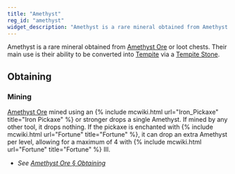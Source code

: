 ```yaml
---
title: "Amethyst"
reg_id: "amethyst"
widget_description: "Amethyst is a rare mineral obtained from Amethyst Ore or loot chests"
---
```


Amethyst is a rare mineral obtained from [Amethyst Ore](Amethyst_Ore) or loot chests. Their main use is their ability to be converted into [Tempite](Tempite) via a [Tempite Stone](Tempite_Stone).

## Obtaining
### Mining
[Amethyst Ore](Amethyst_Ore) mined using an {% include mcwiki.html url="Iron_Pickaxe" title="Iron Pickaxe" %} or stronger drops a single Amethyst. If mined by any other tool, it drops nothing. If the pickaxe is enchanted with {% include mcwiki.html url="Fortune" title="Fortune" %}, it can drop an extra Amethyst per level, allowing for a maximum of 4 with {% include mcwiki.html url="Fortune" title="Fortune" %} III.
- *See [Amethyst Ore § Obtaining](Amethyst_Ore#obtaining)*

<!-- ## Usage
### Crafting
<recipe includes> -->

<!-- ## Advancements
<advancements> -->
